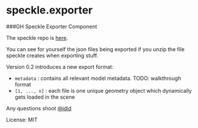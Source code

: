 # speckle.exporter
###GH Speckle Exporter Component

The speckle repo is [here](https://github.com/didimitrie/future.speckle).

You can see for yourself the json files being exported if you unzip the file speckle creates when exporting stuff.

Version 0.2 introduces a new export format:
- `metadata` : contains all relevant model metadata. TODO: walkthrough format
- `[1, ..., n]` : each file is one unique geometry object which dynamically gets loaded in the scene

Any questions shoot [@idid](http://twitter.com/idid)

License: MIT
